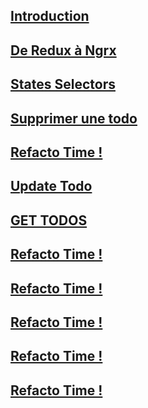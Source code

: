 ## [Introduction](https://github.com/fausfore/ngrx-guide/blob/master/documentations/introduction.md)
## [De Redux à Ngrx](https://github.com/fausfore/ngrx-guide/blob/master/documentations/step-1.md)

## [States Selectors](https://github.com/fausfore/ngrx-guide/blob/master/documentations/step-2.md)

## [Supprimer une todo](https://github.com/fausfore/ngrx-guide/blob/master/documentations/step-3.md)

## [Refacto Time !](https://github.com/fausfore/ngrx-guide/blob/master/documentations/step-4.md)

## [Update Todo](https://github.com/fausfore/ngrx-guide/blob/master/documentations/step-5.md)

## [GET TODOS](https://github.com/fausfore/ngrx-guide/blob/master/documentations/step-6.md)

## [Refacto Time !](https://github.com/fausfore/ngrx-guide/blob/master/documentations/step-7.md)

## [Refacto Time !](https://github.com/fausfore/ngrx-guide/blob/master/documentations/step-8.md)

## [Refacto Time !](https://github.com/fausfore/ngrx-guide/blob/master/documentations/step-9.md)

## [Refacto Time !](https://github.com/fausfore/ngrx-guide/blob/master/documentations/step-10.md)

## [Refacto Time !](https://github.com/fausfore/ngrx-guide/blob/master/documentations/step-11.md)
<!--stackedit_data:
eyJoaXN0b3J5IjpbMTM3MDM5MDkyM119
-->